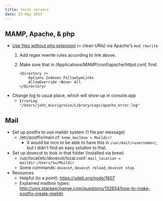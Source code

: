 ```yaml
---
title: local servers
date: 25 May 2017
---
```


## MAMP, Apache, & php

- [Use files without php extension](http://wettone.com/code/clean-urls) (= clean URIs) via Apache's `mod_rewrite`
	1. Add regex rewrite rules according to link above.
	1. Make sure that in /Applications/MAMP/conf/apache/httpd.conf, find:
	
		```
		<Directory />
		    Options Indexes FollowSymLinks
		    AllowOverride ~None~ All
		</Directory>
		```
- Change log to usual place, which will show up in console.app
	- `ErrorLog "/Users/john_muccigrosso/Library/Logs/apache_error.log"`

## Mail
- Set up postfix to use maildir system (1 file per message)
	- /etc/postfix/main.cf: `home_mailbox = Maildir/`
		- It would be nice to be able to have this in `/var/mail/<username>/`, but I didn't find an easy solution to that.
- Set up dovecot to look in that folder (installed via brew)
	- /usr/local/etc/dovecot/local.conf: `mail_location = maildir:/Users/%u/Maildir`
	- Some commands: `dovecot`, `dovecot reload`, `dovecot stop`
- Resources
    - Helpful (to a point): <https://xdeb.org/node/1607>
    - Explained mailbox types: <http://unix.stackexchange.com/questions/132654/how-to-make-postfix-create-maildir>

